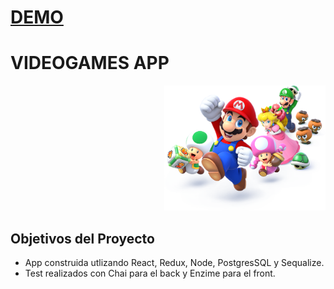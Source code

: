 <h1><a href="https://60d121cdbc28c9d6420ff585--videogameapi.netlify.app">DEMO</a></h1>

# VIDEOGAMES APP

<p align="right">
  <img height="200" src="./videogame.png" />
</p>

## Objetivos del Proyecto

- App construida utlizando React, Redux, Node, PostgresSQL y Sequalize.
- Test realizados con Chai para el back y Enzime para el front.


